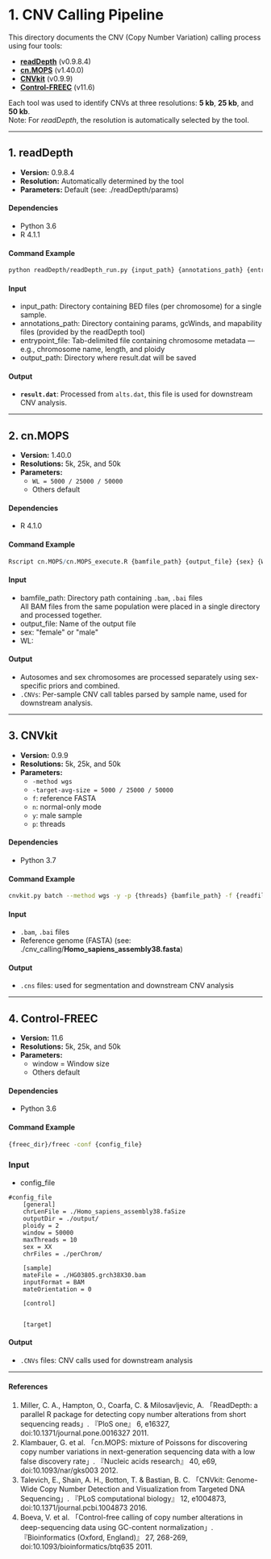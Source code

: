 # 1. CNV Calling Pipeline

This directory documents the CNV (Copy Number Variation) calling process using four tools:

- **[readDepth](https://github.com/chrisamiller/readDepth)** (v0.9.8.4)
- **[cn.MOPS](https://bioconductor.org/packages/cn.mops)** (v1.40.0)
- **[CNVkit](https://github.com/etal/cnvkit)** (v0.9.9)
- **[Control-FREEC](https://github.com/BoevaLab/FREEC)** (v11.6)

Each tool was used to identify CNVs at three resolutions: **5 kb**, **25 kb**, and **50 kb**.  
Note: For *readDepth*, the resolution is automatically selected by the tool.

---

## 1. readDepth

- **Version:** 0.9.8.4
- **Resolution:** Automatically determined by the tool
- **Parameters:** Default
(see: ./readDepth/params)

#### **Dependencies**

- Python 3.6
- R 4.1.1

#### **Command Example**

```bash
python readDepth/readDepth_run.py {input_path} {annotations_path} {entrypoint_file} {output_path}

```

#### **Input**

- input_path: Directory containing BED files (per chromosome) for a single sample.
- annotations_path: Directory containing params, gcWinds, and mapability files (provided by the readDepth tool)
- entrypoint_file: Tab-delimited file containing chromosome metadata — e.g., chromosome name, length, and ploidy
- output_path: Directory where result.dat will be saved

#### **Output**

- **`result.dat`**: Processed from `alts.dat`, this file is used for downstream CNV analysis.

---

## 2. cn.MOPS

- **Version:** 1.40.0
- **Resolutions:** 5k, 25k, and 50k
- **Parameters:**
    - `WL = 5000 / 25000 / 50000`
    - Others default

#### **Dependencies**

- R 4.1.0

#### **Command Example**

```r
Rscript cn.MOPS/cn.MOPS_execute.R {bamfile_path} {output_file} {sex} {WL} 
```

#### **Input**

- bamfile_path: Directory path containing `.bam`, `.bai` files    
    All BAM files from the same population were placed in a single directory and processed together.
- output_file: Name of the output file
- sex: "female" or "male"
- WL: 

#### **Output**

- Autosomes and sex chromosomes are processed separately using sex-specific priors and combined.
- `.CNVs`: Per-sample CNV call tables parsed by sample name, used for downstream analysis.

---

## 3. CNVkit

- **Version:** 0.9.9
- **Resolutions:** 5k, 25k, and 50k
- **Parameters:**
    - `-method wgs`
    - `-target-avg-size = 5000 / 25000 / 50000`
    - `f`: reference FASTA
    - `n`: normal-only mode
    - `y`: male sample
    - `p`: threads

#### **Dependencies**

- Python 3.7

#### **Command Example**

```bash
cnvkit.py batch --method wgs -y -p {threads} {bamfile_path} -f {readfile_path} -n --target-avg-size {i}
```

#### **Input**

- `.bam`, `.bai` files
- Reference genome (FASTA)
(see: ./cnv_calling/**Homo_sapiens_assembly38.fasta**)

#### **Output**

- `.cns` files: used for segmentation and downstream CNV analysis

---

## 4. Control-FREEC

- **Version:** 11.6
- **Resolutions:** 5k, 25k, and 50k
- **Parameters:**
    - window = Window size
    - Others default

#### **Dependencies**

- Python 3.6

#### **Command Example**

```bash
{freec_dir}/freec -conf {config_file}
```

### **Input**

- config_file
```text
#config_file
    [general]
    chrLenFile = ./Homo_sapiens_assembly38.faSize
    outputDir = ./output/
    ploidy = 2
    window = 50000
    maxThreads = 10
    sex = XX
    chrFiles = ./perChrom/
    
    [sample]
    mateFile = ./HG03805.grch38X30.bam
    inputFormat = BAM
    mateOrientation = 0
    
    [control]
    
    
    [target]
```

#### **Output**

- `.CNVs` files: CNV calls used for downstream analysis


---

#### References

1. Miller, C. A., Hampton, O., Coarfa, C. & Milosavljevic, A. 「ReadDepth: a parallel R package for detecting copy number alterations from short sequencing reads」. 『PloS one』 6, e16327, doi:10.1371/journal.pone.0016327 2011.
2. Klambauer, G. et al. 「cn.MOPS: mixture of Poissons for discovering copy number variations in next-generation sequencing data with a low false discovery rate」. 『Nucleic acids research』 40, e69, doi:10.1093/nar/gks003 2012.
3. Talevich, E., Shain, A. H., Botton, T. & Bastian, B. C. 「CNVkit: Genome-Wide Copy Number Detection and Visualization from Targeted DNA Sequencing」. 『PLoS computational biology』 12, e1004873, doi:10.1371/journal.pcbi.1004873 2016.
4. Boeva, V. et al. 「Control-free calling of copy number alterations in deep-sequencing data using GC-content normalization」. 『Bioinformatics (Oxford, England)』 27, 268-269, doi:10.1093/bioinformatics/btq635 2011.


